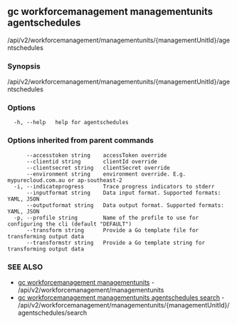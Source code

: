 ## gc workforcemanagement managementunits agentschedules

/api/v2/workforcemanagement/managementunits/{managementUnitId}/agentschedules

### Synopsis

/api/v2/workforcemanagement/managementunits/{managementUnitId}/agentschedules

### Options

```
  -h, --help   help for agentschedules
```

### Options inherited from parent commands

```
      --accesstoken string    accessToken override
      --clientid string       clientId override
      --clientsecret string   clientSecret override
      --environment string    environment override. E.g. mypurecloud.com.au or ap-southeast-2
  -i, --indicateprogress      Trace progress indicators to stderr
      --inputformat string    Data input format. Supported formats: YAML, JSON
      --outputformat string   Data output format. Supported formats: YAML, JSON
  -p, --profile string        Name of the profile to use for configuring the cli (default "DEFAULT")
      --transform string      Provide a Go template file for transforming output data
      --transformstr string   Provide a Go template string for transforming output data
```

### SEE ALSO

* [gc workforcemanagement managementunits](gc_workforcemanagement_managementunits.html)	 - /api/v2/workforcemanagement/managementunits
* [gc workforcemanagement managementunits agentschedules search](gc_workforcemanagement_managementunits_agentschedules_search.html)	 - /api/v2/workforcemanagement/managementunits/{managementUnitId}/agentschedules/search


